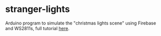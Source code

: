 # stranger-lights
Arduino program to simulate the "christmas lights scene" using Firebase and WS2811s, full tutorial [here](https://www.hackster.io/rajington/stranger-things-lights-sign-costume-14132e).
